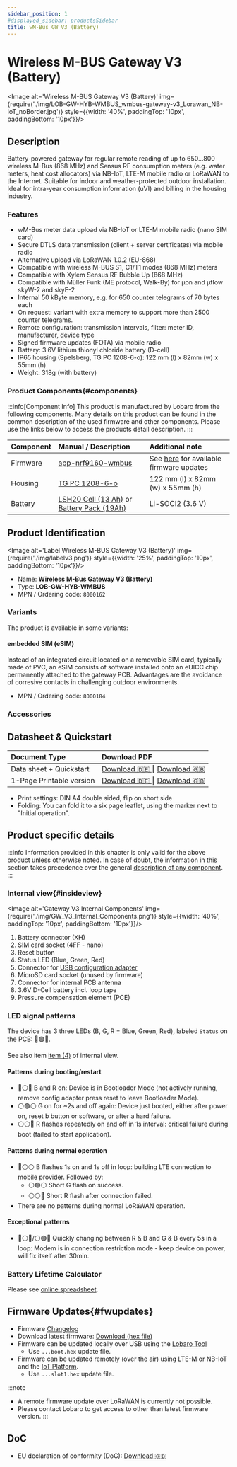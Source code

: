 ```yaml
---
sidebar_position: 1
#displayed_sidebar: productsSidebar
title: wM-Bus GW V3 (Battery)
---
```


# Wireless M-BUS Gateway V3 (Battery)

<Image alt='Wireless M-BUS Gateway V3 (Battery)'
img={require('./img/LOB-GW-HYB-WMBUS_wmbus-gateway-v3_Lorawan_NB-IoT_noBorder.jpg')}
style={{width: '40%', paddingTop: '10px', paddingBottom: '10px'}}/>

## Description

Battery-powered gateway for regular remote reading of up to 650...800 wireless M-Bus (868 MHz) and Sensus RF consumption
meters (e.g. water meters, heat cost allocators) via NB-IoT, LTE-M mobile radio or LoRaWAN to the Internet. Suitable for
indoor and weather-protected outdoor installation. Ideal for intra-year consumption information (uVI) and billing in the
housing industry.

### Features

* wM-Bus meter data upload via NB-IoT or LTE-M mobile radio (nano SIM card)
* Secure DTLS data transmission (client + server certificates) via mobile radio
* Alternative upload via LoRaWAN 1.0.2 (EU-868)
* Compatible with wireless M-BUS S1, C1/T1 modes (868 MHz) meters
* Compatible with Xylem Sensus RF Bubble Up (868 MHz)
* Compatible with Müller Funk (ME protocol, Walk-By) for µon and µflow skyW-2 and skyE-2
* Internal 50 kByte memory, e.g. for 650 counter telegrams of 70 bytes each
* On request: variant with extra memory to support more than 2500 counter telegrams.
* Remote configuration: transmission intervals, filter: meter ID, manufacturer, device type
* Signed firmware updates (FOTA) via mobile radio
* Battery: 3.6V lithium thionyl chloride battery (D-cell)
* IP65 housing (Spelsberg, TG PC 1208-6-o): 122 mm (l) x 82mm (w) x 55mm (h)
* Weight: 318g (with battery)

### Product Components{#components}

:::info[Component Info]
This product is manufactured by Lobaro from the following components. Many details on this product can be found in the
common
description of the used firmware and other components. Please use the links below to access the products detail
description.
:::

| Component | Manual / Description                                                                                                            | Additional note                                       |
|:----------|:--------------------------------------------------------------------------------------------------------------------------------|:------------------------------------------------------|
| Firmware  | [app-nrf9160-wmbus](/components/firmware/app-nrf9160-wmbus/introduction.md)                                                     | See [here](#fwupdates) for available firmware updates |
| Housing   | [TG PC 1208-6-o](/components/enclosures/spelsberg_TG_PC_1208-6-o.md)                                                            | 122 mm (l) x 82mm (w) x 55mm (h)                      |
| Battery   | [LSH20 Cell (13 Ah)](/components/batteries/19ah-battery-pack) or [Battery Pack (19Ah)](/components/batteries/19ah-battery-pack) | Li-SOCl2 (3.6 V)                                      |

## Product Identification

<Image alt='Label Wireless M-BUS Gateway V3 (Battery)'
img={require('./img/labelv3.png')}
style={{width: '25%', paddingTop: '10px', paddingBottom: '10px'}}/>

* Name: **Wireless M-Bus Gateway V3 (Battery)**
* Type: **LOB-GW-HYB-WMBUS**
* MPN / Ordering code: `8000162`

### Variants

The product is available in some variants:

#### embedded SIM (eSIM)

Instead of an integrated circuit located on a removable SIM card, typically made of PVC, an eSIM consists of software
installed onto an eUICC chip permanently attached to the gateway PCB. Advantages are the avoidance of corresive contacts in challenging outdoor environments.

* MPN / Ordering code: `8000184`

### Accessories

## Datasheet & Quickstart

| Document Type            | Download PDF                                                                                                                                                      |
|:-------------------------|:------------------------------------------------------------------------------------------------------------------------------------------------------------------|
| Data sheet + Quickstart  | [Download 🇩🇪 ](https://files.lobaro.com/index.php/s/SArz8mXdRTwyCHQ/download) ⎮ [Download 🇬🇧 ](https://files.lobaro.com/index.php/s/zS2J32EZX6mTxtQ/download) |
| 1-Page Printable version | [Download 🇩🇪 ](https://files.lobaro.com/index.php/s/r6M8kEsE2jwEQGx/download) ⎮ [Download 🇬🇧 ](https://files.lobaro.com/index.php/s/yFiXeAX7yoBH67s/download) |

* Print settings: DIN A4 double sided, flip on short side
* Folding: You can fold it to a six page leaflet, using the marker next to "Initial operation".

## Product specific details

:::info
Information provided in this chapter is only valid for the above product unless otherwise noted. In case of doubt,
the information in this section takes precedence over the general [description of any component](#components).
:::

### Internal view{#insideview}

<Image alt='Gateway V3 Internal Components'
img={require('./img/GW_V3_Internal_Components.png')}
style={{width: '40%', paddingTop: '10px', paddingBottom: '10px'}}/>

1. Battery connector (XH)
2. SIM card socket (4FF - nano)
3. Reset button
4. Status LED (Blue, Green, Red)
5. Connector for [USB configuration adapter](/configuration/usb-config-adapter.md)
6. MicroSD card socket (unused by firmware)
7. Connector for internal PCB antenna
8. 3.6V D-Cell battery incl. loop tape
9. Pressure compensation element (PCE)

### LED signal patterns

The device has 3 three LEDs (B, G, R = Blue, Green, Red), labeled `Status` on the PCB: 🔵🟢🔴.

See also item [item (4)](#insideview) of internal view.

#### Patterns during booting/restart

* 🔵⚪🔴 B and R on: Device is in Bootloader Mode (not actively running, remove config adapter press reset to leave
  Bootloader Mode).
* ⚪🟢⚪ G on for ~2s and off again: Device just booted, either after power on, reset b button or software, or after a hard
  failure.
* ⚪⚪🔴 R flashes repeatedly on and off in 1s interval: critical failure during boot (failed to start application).

#### Patterns during normal operation

* 🔵⚪⚪ B flashes 1s on and 1s off in loop: building LTE connection to mobile provider. Followed by:
    * ⚪🟢⚪ Short G flash on success.
    * ⚪⚪🔴 Short R flash after connection failed.
* There are no patterns during normal LoRaWAN operation.

#### Exceptional patterns

* 🔵⚪🔴/⚪🟢🔴 Quickly changing between R & B and G & B every 5s in a loop: Modem is in connection restriction mode - keep
  device on power, will fix itself after 30min.

### Battery Lifetime Calculator

Please
see [online spreadsheet](https://docs.google.com/spreadsheets/d/1BjEO0UShdWuhaDqwDWPEtqszOBqUVfBH85dvtvdCjlA/edit?usp=sharing).

## Firmware Updates{#fwupdates}

* Firmware [Changelog](https://files.lobaro.com/s/BMpT5b2mzB7B35t)
* Download latest firmware: [Download (hex file)](https://files.lobaro.com/s/9Zo3KQnXJDHNMgE)
* Firmware can be updated locally over USB using the [Lobaro Tool](/configuration/lobaro-config-tool#fwupdate)
    * Use `...boot.hex` update file.
* Firmware can be updated remotely (over the air) using LTE-M or NB-IoT and
  the [IoT Platform](/platform/devices/downlinks).
    * Use `...slot1.hex` update file.

:::note

* A remote firmware update over LoRaWAN is currently not possible.
* Please contact Lobaro to get access to other than latest firmware version.
  :::

## DoC

* EU declaration of conformity (DoC): [Download 🇬🇧 ](https://files.lobaro.com/index.php/s/BKTJMPwmcg9Hs3n/download)